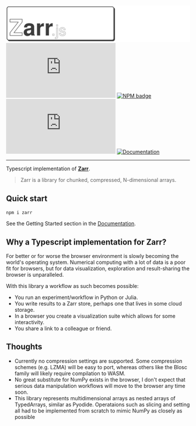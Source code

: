 ![Zarr.js Logo](docs/logo.png)
![Top Language Badge](https://img.shields.io/github/languages/top/gzuidhof/zarr.js) [![NPM badge](https://img.shields.io/npm/v/zarr)](https://www.npmjs.com/package/zarr) ![License badge](https://img.shields.io/github/license/gzuidhof/zarr.js)  [![Documentation](https://img.shields.io/badge/Read%20the-documentation-1abc9c.svg)](http://guido.io/zarr.js)

---
Typescript implementation of [**Zarr**](https://zarr.readthedocs.io/en/stable/). 
> Zarr is a library for chunked, compressed, N-dimensional arrays.

## Quick start

```
npm i zarr
```

See the Getting Started section in the [Documentation](http://guido.io/zarr.js).

## Why a Typescript implementation for Zarr?
For better or for worse the browser environment is slowly becoming the world's operating system. Numerical computing with a lot of data is a poor fit for browsers, but for data visualization, exploration and result-sharing the browser is unparalleled.

With this library a workflow as such becomes possible:
* You run an experiment/workflow in Python or Julia. 
* You write results to a Zarr store, perhaps one that lives in some cloud storage.
* In a browser you create a visualization suite which allows for some interactivity. 
* You share a link to a colleague or friend.

## Thoughts
* Currently no compression settings are supported. Some compression schemes (e.g. LZMA) will be easy to port, whereas others like the Blosc family will likely require compilation to WASM.
* No great substitute for NumPy exists in the browser, I don't expect that serious data manipulation workflows will move to the browser any time soon.
* This library represents multidimensional arrays as nested arrays of TypedArrays, similar as Pyodide. Operataions such as slicing and setting all had to be implemented from scratch to mimic NumPy as closely as possible
